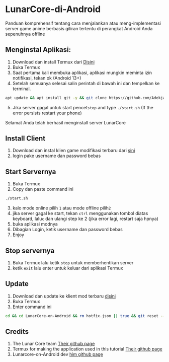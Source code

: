 # LunarCore-di-Android
Panduan komprehensif tentang cara menjalankan atau meng-implementasi server game anime berbasis giliran tertentu di perangkat Android Anda sepenuhnya offline

## Menginstal Aplikasi: 
1. Download dan install Termux dari [Disini](https://github.com/termux/termux-app/releases/download/v0.118.0/termux-app_v0.118.0+github-debug_arm64-v8a.apk)
2. Buka Termux
3. Saat pertama kali membuka aplikasi, aplikasi mungkin meminta izin notifikasi, tekan ok (Android 13+)
4. Setelah semuanya selesai salin perintah di bawah ini dan tempelkan ke terminal.
```sh
apt update && apt install git -y && git clone https://github.com/Adekjamannow/LunarCore-on-Android.git && cd LunarCore-on-Android && chmod +x install.sh && ./install.sh
```
5. Jika server gagal untuk start pencet```stop``` and type ```./start.sh``` (If the error persists restart your phone)
   
Selamat Anda telah berhasil menginstall server LunarCore
## Install Client
1. Download dan instal klien game modifikasi terbaru dari [sini](https://github.com/kostas214/LunarCore-on-Android/releases)
2. login pake username dan password bebas
## Start Servernya 
1. Buka Termux
2. Copy dan paste command ini
```sh
./start.sh
```
3. kalo mode online pilih ```1``` atau mode offline pilih```2```
4. jika server gagal ke start, tekan ```ctrl``` menggunakan tombol diatas keyboard, lalu```c``` dan ulangi step ke 2 (jika error lagi, restart saja hpnya)
5. buka aplikasi modnya
6. Dibagian Login, ketik username dan password bebas
7. Enjoy
## Stop servernya
1. Buka Termux lalu ketik ```stop``` untuk memberhentikan server
2. ketik ```exit``` lalu enter untuk keluar dari aplikasi Termux
## Update
1. Download dan update ke klient mod terbaru [disini](https://github.com/kostas214/LunarCore-on-Android/releases)
2. Buka Termux
3. Enter command ini
 ```sh
 cd && cd LunarCore-on-Android && rm hotfix.json || true && git reset --hard HEAD~1 && git pull && . update.sh
```
## Credits 
1. The Lunar Core team [Their github page](https://github.com/Melledy/LunarCore)
2. Termux for making the application used in this tutorial [Their github page](https://github.com/termux/termux-app)
3. Lunarcore-on-Android dev [him github page](https://github.com/Melledy/LunarCore)
